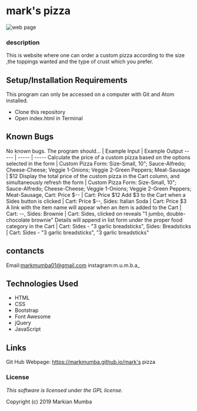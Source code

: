 # mark's pizza
![web page](./image/1.png)
### description 
This is website where one can order a custom pizza according to the size ,the toppings wanted and the type of crust which you prefer.
## Setup/Installation Requirements

This program can only be accessed on a computer with Git and Atom installed.

* Clone this repository
* Open index.html in Terminal

## Known Bugs

No known bugs.
The program should... | Example Input | Example Output
----- | ----- | -----
Calculate the price of a custom pizza based on the options selected in the form | Custom Pizza Form: Size-Small, 10"; Sauce-Alfredo; Cheese-Cheese; Veggie 1-Onions; Veggie 2-Green Peppers; Meat-Sausage | $12
Display the total price of the custom pizza in the Cart column, and simultaneously refresh the form | Custom Pizza Form: Size-Small, 10"; Sauce-Alfredo; Cheese-Cheese; Veggie 1-Onions; Veggie 2-Green Peppers; Meat-Sausage, Cart: Price $-- | Cart: Price $12
Add $3 to the Cart when a Sides button is clicked | Cart: Price $--, Sides: Italian Soda | Cart: Price $3
A link with the item name will appear when an item is added to the Cart | Cart: --, Sides: Brownie | Cart: Sides, clicked on reveals "1 jumbo, double-chocolate brownie"
Details will append in list form under the proper food category in the Cart | Cart: Sides - "3 garlic breadsticks", Sides: Breadsticks  | Cart: Sides - "3 garlic breadsticks", "3 garlic breadsticks"

## contancts

Email:markmumba01@gmail.com
instagram:m.u.m.b.a_


## Technologies Used

* HTML
* CSS
* Bootstrap
* Font Awesome
* jQuery
* JavaScript
## Links

Git Hub Webpage: https://markmumba.github.io/mark's pizza
### License

*This software is licensed under the GPL license.*

Copyright (c) 2019 Markian Mumba